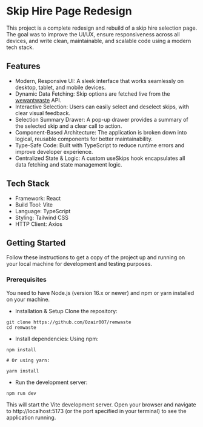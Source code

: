 # Skip Hire Page Redesign
This project is a complete redesign and rebuild of a skip hire selection page. The goal was to improve the UI/UX, ensure responsiveness across all devices, and write clean, maintainable, and scalable code using a modern tech stack.

## Features
- Modern, Responsive UI: A sleek interface that works seamlessly on desktop, tablet, and mobile devices.
- Dynamic Data Fetching: Skip options are fetched live from the [wewantwaste](https://app.wewantwaste.co.uk/api/skips/by-location?postcode=NR32&area=Lowestoft) API.
- Interactive Selection: Users can easily select and deselect skips, with clear visual feedback.
- Selection Summary Drawer: A pop-up drawer provides a summary of the selected skip and a clear call to action.
- Component-Based Architecture: The application is broken down into logical, reusable components for better maintainability.
- Type-Safe Code: Built with TypeScript to reduce runtime errors and improve developer experience.
- Centralized State & Logic: A custom useSkips hook encapsulates all data fetching and state management logic.

## Tech Stack
- Framework: React
- Build Tool: Vite
- Language: TypeScript
- Styling: Tailwind CSS
- HTTP Client: Axios

## Getting Started
Follow these instructions to get a copy of the project up and running on your local machine for development and testing purposes.

### Prerequisites
You need to have Node.js (version 16.x or newer) and npm or yarn installed on your machine.

- Installation & Setup
Clone the repository:
```
git clone https://github.com/Ozair007/remwaste
cd remwaste
```

- Install dependencies:
Using npm:
```
npm install

# Or using yarn:

yarn install
```
- Run the development server:
```
npm run dev
```
This will start the Vite development server. Open your browser and navigate to http://localhost:5173 (or the port specified in your terminal) to see the application running.   
